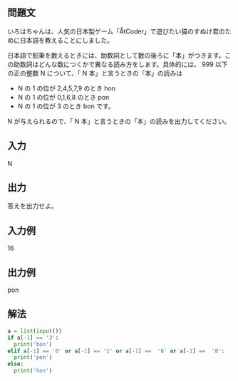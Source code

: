 ## 問題文
いろはちゃんは、人気の日本製ゲーム「ÅtCoder」で遊びたい猫のすぬけ君のために日本語を教えることにしました。  

日本語で鉛筆を数えるときには、助数詞として数の後ろに「本」がつきます。この助数詞はどんな数につくかで異なる読み方をします。具体的には、
999 以下の正の整数 
N について、「
N 本」と言うときの「本」の読みは  

- N の 1 の位が 2,4,5,7,9 のとき hon
- N の 1 の位が 0,1,6,8 のとき pon
- N の 1 の位が 3 のとき bon
です。  

N が与えられるので、「
N 本」と言うときの「本」の読みを出力してください。
## 入力
N
## 出力
答えを出力せよ。
## 入力例
16
## 出力例
pon
## 解法

```python
a = list(input())
if a[-1] == '3':
  print('bon')
elif a[-1] == '0' or a[-1] == '1' or a[-1] ==  '6' or a[-1] ==  '8':
  print('pon')
else:
  print('hon')